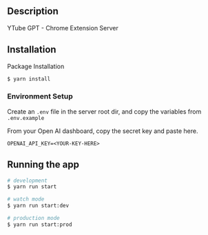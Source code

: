 ## Description

YTube GPT - Chrome Extension Server

## Installation
Package Installation
```bash
$ yarn install
```
### Environment Setup
Create an `.env` file in the server root dir, and copy the variables from `.env.example`

From your Open AI dashboard, copy the secret key and paste here.
```env
OPENAI_API_KEY=<YOUR-KEY-HERE>
```

## Running the app

```bash
# development
$ yarn run start

# watch mode
$ yarn run start:dev

# production mode
$ yarn run start:prod
```

